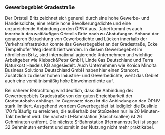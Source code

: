 ### Gewerbegebiet Gradestraße
Der Ortsteil Britz zeichnet sich generell durch eine hohe Gewerbe- und Handelsdichte, eine relativ hohe 
Bevölkerungsdichte und eine unzureichende Anbindung an den ÖPNV aus. Dabei kommt es auch innerhalb des weitläufigen 
Ortsteils Britz noch zu Abstufungen. Anhand der genaueren Betrachtung von Gewerbedichte und Lücken innerhalb der 
Verkehrsinfrastruktur konnte das <span class="marker-label" id="marker-label-gewerbegebiet-britz">Gewerbegebiet an der Gradestraße</span>, 
Ecke Tempelhofer Weg identifiziert werden. In diesem Gewerbegebiet im nördlichen Britz, sind international agierende 
Unternehmen und wichtige Arbeitgeber wie Kieback&Peter GmbH, Linde Gas Deutschland und Terra Naturkost Handels KG angesiedelt. Auch Unternehmen wie 
Konica Minolta Business Solutions Deutschland GmbH haben hier einen Standort. Zusätzlich zu dieser hohen Industrie- und 
Gewerbedichte, weist das Gebiet auch eine verhältnismäßig hohe Einwohnerdichte auf. 

Bei näherer Betrachtung wird deutlich, dass die Anbindung des Gewerbegebiets Gradestraße von der guten 
Erreichbarkeit der Stadtautobahn abhängt. Im Gegensatz dazu ist die Anbindung an den ÖPNV stark limitiert.
Ausgehend von dem Gewerbegebiet ist lediglich die Buslinie 170 fußläufig zu erreichen, die außerhalb der Stoßzeiten nur 
im 20 Minuten-Takt bedient wird. Die nächste U-Bahnstation (Blaschkoallee) ist 26 Gehminuten entfernt. Die nächste 
S-Bahnstation (Hermannstraße) ist sogar 32 Gehminuten entfernt und somit in der Nutzung nicht mehr praktikabel.
